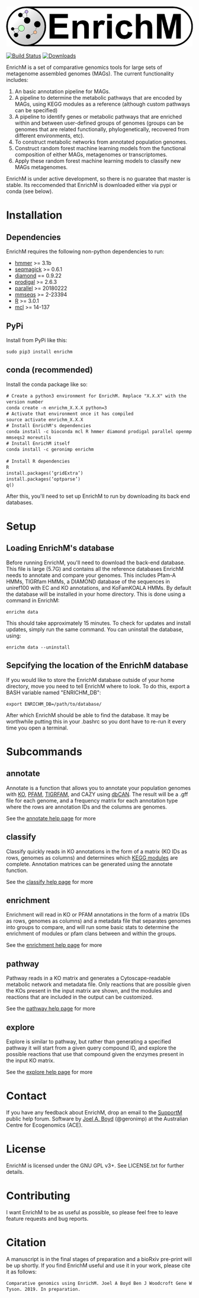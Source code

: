 <p align="center">
<img src="logo/logo.png">
</p>

[![Build Status](https://travis-ci.com/geronimp/enrichM.svg?branch=master)](https://travis-ci.com/geronimp/enrichM)
[![Downloads](https://pepy.tech/badge/enrichm/month)](https://pepy.tech/project/enrichm/month)

EnrichM is a set of comparative genomics tools for large sets of metagenome assembled genomes (MAGs). The current functionality includes:

1. An basic annotation pipeline for MAGs.
2. A pipeline to determine the metabolic pathways that are encoded by MAGs, using KEGG modules as a reference (although custom pathways can be specified)
3. A pipeline to identify genes or metabolic pathways that are enriched within and between user-defined groups of genomes (groups can be genomes that are related functionally, phylogenetically, recovered from different environments, etc).
4. To construct metabolic networks from annotated population genomes.
5. Construct random forest machine learning models from the functional composition of either MAGs, metagenomes or transcriptomes.
6. Apply these random forest machine learning models to classify new MAGs metagenomes.

EnrichM is under active development, so there is no guaratee that master is stable. Its reccomended that EnrichM is downloaded either via pypi or conda (see below).

# Installation
## Dependencies
EnrichM requires the following non-python dependencies to run:
* [hmmer](http://hmmer.org/) >= 3.1b
* [seqmagick](https://fhcrc.github.io/seqmagick/) >= 0.6.1
* [diamond](https://github.com/bbuchfink/diamond) == 0.9.22
* [prodigal](http://prodigal.ornl.gov/) >= 2.6.3
* [parallel](https://www.gnu.org/software/parallel/) >= 20180222
* [mmseqs](https://github.com/soedinglab/MMseqs2) >= 2-23394
* [R](https://www.r-project.org/) >= 3.0.1
* [mcl](https://micans.org/mcl/) >= 14-137

## PyPi
Install from PyPi like this:
```
sudo pip3 install enrichm
```

## conda (recommended)
Install the conda package like so:
```
# Create a python3 environment for EnrichM. Replace "X.X.X" with the version number
conda create -n enrichm_X.X.X python=3
# Activate that environment once it has compiled
source activate enrichm_X.X.X
# Install EnrichM's dependencies
conda install -c bioconda mcl R hmmer diamond prodigal parallel openmp mmseqs2 moreutils
# Install EnrichM itself
conda install -c geronimp enrichm

# Install R dependencies
R
install.packages(‘gridExtra’)
install.packages(‘optparse’)
q()
```
After this, you'll need to set up EnrichM to run by downloading its back end databases.

# Setup
## Loading EnrichM's database
Before running EnrichM, you'll need to download the back-end database. This file is large (5.7G) and contains all the reference databases EnrichM needs to annotate and compare your genomes. This includes Pfam-A HMMs, TIGRfam HMMs, a DIAMOND database of the sequences in uniref100 with EC and KO annotations, and KoFamKOALA HMMs. By default the database will be installed in your home directory. This is done using a command in EnrichM:
```
enrichm data
```
This should take approximately 15 minutes. To check for updates and install updates, simply run the same command. You can uninstall the database, using:
```
enrichm data --uninstall
```

## Sepcifying the location of the EnrichM database
If you would like to store the EnrichM database outside of your home directory, move you need to tell EnrichM where to look. To do this, export a BASH variable named "ENRICHM_DB":

```
export ENRICHM_DB=/path/to/database/
```

After which EnrichM should be able to find the database. It may be worthwhile putting this in your .bashrc so you dont have to re-run it every time you open a terminal.

# Subcommands
## annotate
Annotate is a function that allows you to annotate your population genomes with [KO](http://www.kegg.jp/kegg/ko.html), [PFAM](http://pfam.xfam.org/), [TIGRFAM](http://www.jcvi.org/cgi-bin/tigrfams/index.cgi), and CAZY using [dbCAN](). The result will be a .gff file for each genome, and a frequency matrix for each annotation type where the rows are annotation IDs and the columns are genomes.

See the [annotate help page](https://github.com/geronimp/enrichM/wiki/annotate) for more

## classify
Classify quickly reads in KO annotations in the form of a matrix (KO IDs as rows, genomes as columns) and determines which [KEGG modules](http://www.kegg.jp/kegg/module.html) are complete. Annotation matrices can be generated using the annotate function.

See the [classify help page](https://github.com/geronimp/enrichM/wiki/classify) for more

## enrichment
Enrichment will read in KO or PFAM annotations in the form of a matrix (IDs as rows, genomes as columns) and a metadata file that separates genomes into groups to compare, and will run some basic stats to determine the enrichment of modules or pfam clans between and within the groups.

See the [enrichment help page](https://github.com/geronimp/enrichM/wiki/enrichment) for more

## pathway
Pathway reads in a KO matrix and generates a Cytoscape-readable metabolic network and metadata file. Only reactions that are possible given the KOs present in the input matrix are shown, and the modules and reactions that are included in the output can be customized.

See the [pathway help page](https://github.com/geronimp/enrichM/wiki/pathway) for more

## explore
Explore is similar to pathway, but rather than generating a specified pathway it will start from a given query compound ID, and explore the possible reactions that use that compound given the enzymes present in the input KO matrix.

See the [explore help page](https://github.com/geronimp/enrichM/wiki/explore) for more

# Contact
If you have any feedback about EnrichM, drop an email to the [SupportM](https://groups.google.com/forum/?hl=en#!forum/supportm) public help forum. Software by [Joel A. Boyd](https://ecogenomic.org/personnel/mr-joel-boyd) (@geronimp) at the Australian Centre for Ecogenomics (ACE).

# License
EnrichM is licensed under the GNU GPL v3+. See LICENSE.txt for further details.

# Contributing 
I want EnrichM to be as useful as possible, so please feel free to leave feature requests and bug reports.

# Citation
A manuscript is in the final stages of preparation and a bioRxiv pre-print will be up shortly. If you find EnrichM useful and use it in your work, please cite it as follows:
```
Comparative genomics using EnrichM. Joel A Boyd Ben J Woodcroft Gene W Tyson. 2019. In preparation.
```